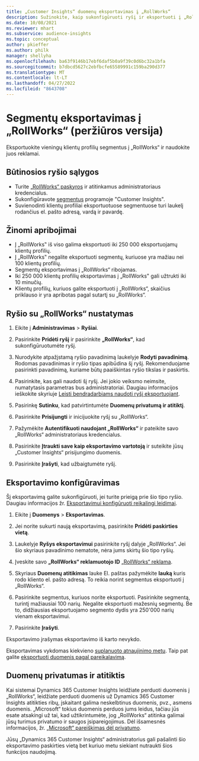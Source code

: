 ```yaml
---
title: „Customer Insights“ duomenų eksportavimas į „RollWorks“
description: Sužinokite, kaip sukonfigūruoti ryšį ir eksportuoti į „RollWorks“.
ms.date: 10/08/2021
ms.reviewer: mhart
ms.subservice: audience-insights
ms.topic: conceptual
author: pkieffer
ms.author: philk
manager: shellyha
ms.openlocfilehash: ba63f9146b17ebf6daf5b0a9f39c0d6bc32a1bfa
ms.sourcegitcommit: b7dbcd5627c2ebfbcfe65589991c159ba290d377
ms.translationtype: MT
ms.contentlocale: lt-LT
ms.lasthandoff: 04/27/2022
ms.locfileid: "8643708"
---
```

# <a name="export-segments-to-rollworks-preview"></a>Segmentų eksportavimas į „RollWorks“ (peržiūros versija)

Eksportuokite vieningų klientų profilių segmentus į „RollWorks“ ir naudokite juos reklamai. 

## <a name="prerequisites-for-a-connection"></a>Būtinosios ryšio sąlygos

-   Turite [„RollWorks“ paskyros](https://www.rollworks.com/) ir atitinkamus administratoriaus kredencialus.
-   Sukonfigūravote [segmentus](segments.md) programoje "Customer Insights".
-   Suvienodinti klientų profiliai eksportuotuose segmentuose turi laukelį rodančius el. pašto adresą, vardą ir pavardę.

## <a name="known-limitations"></a>Žinomi apribojimai

- Į „RollWorks‟ iš viso galima eksportuoti iki 250 000 eksportuojamų klientų profilių.
- Į „RollWorks‟ negalite eksportuoti segmentų, kuriuose yra mažiau nei 100 klientų profilių. 
- Segmentų eksportavimas į „RollWorks“ ribojamas.
- Iki 250 000 klientų profilių eksportavimas į „RollWorks" gali užtrukti iki 10 minučių. 
- Klientų profilių, kuriuos galite eksportuoti į „RollWorks“, skaičius priklauso ir yra apribotas pagal sutartį su „RollWorks“.

## <a name="set-up-connection-to-rollworks"></a>Ryšio su „RollWorks“ nustatymas

1. Eikite į **Administravimas** > **Ryšiai**.

1. Pasirinkite **Pridėti ryšį** ir pasirinkite **„RollWorks“**, kad sukonfigūruotumėte ryšį.

1. Nurodykite atpažįstamą ryšio pavadinimą laukelyje **Rodyti pavadinimą**. Rodomas pavadinimas ir ryšio tipas apibūdina šį ryšį. Rekomenduojame pasirinkti pavadinimą, kuriame būtų paaiškintas ryšio tikslas ir paskirtis.

1. Pasirinkite, kas gali naudoti šį ryšį. Jei jokio veiksmo neimsite, numatytasis parametras bus administratoriai. Daugiau informacijos ieškokite skyriuje [Leisti bendradarbiams naudoti ryšį eksportuojant](connections.md#allow-contributors-to-use-a-connection-for-exports).

1. Pasirinkę **Sutinku**, kad patvirtintumėte **Duomenų privatumą ir atitiktį**.

1. Pasirinkite **Prisijungti** ir inicijuokite ryšį su „RollWorks“.

1. Pažymėkite **Autentifikuoti naudojant „RollWorks“** ir pateikite savo „RollWorks“ administratoriaus kredencialus.

1. Pasirinkite **Įtraukti save kaip eksportavimo vartotoją** ir suteikite jūsų „Customer Insights“ prisijungimo duomenis.

1. Pasirinkite **Įrašyti**, kad užbaigtumėte ryšį.

## <a name="configure-an-export"></a>Eksportavimo konfigūravimas

Šį eksportavimą galite sukonfigūruoti, jei turite prieigą prie šio tipo ryšio. Daugiau informacijos žr. [Eksportavimui konfigūruoti reikalingi leidimai](export-destinations.md#set-up-a-new-export).

1. Eikite į **Duomenys** > **Eksportavimas**.

1. Jei norite sukurti naują eksportavimą, pasirinkite **Pridėti paskirties vietą**.

1. Laukelyje **Ryšys eksportavimui** pasirinkite ryšį dalyje „RollWorks“. Jei šio skyriaus pavadinimo nematote, nėra jums skirtų šio tipo ryšių.

1. Įveskite savo **„RollWorks“ reklamuotojo ID** [„RollWorks“ reklama](https://help.adroll.com/hc/articles/212011838-Advertiser-Profiles).

1. Skyriaus **Duomenų atitikimas** lauke El. paštas pažymėkite **lauką** kuris rodo kliento el. pašto adresą. To reikia norint segmentus eksportuoti į „RollWorks“.

1. Pasirinkite segmentus, kuriuos norite eksportuoti. Pasirinkite segmentą, turintį mažiausiai 100 narių. Negalite eksportuoti mažesnių segmentų. Be to, didžiausias eksportuojamo segmento dydis yra 250'000 narių vienam eksportavimui. 

1. Pasirinkite **Įrašyti**.

Eksportavimo įrašymas eksportavimo iš karto nevykdo.

Eksportavimas vykdomas kiekvieno [suplanuoto atnaujinimo metu](system.md#schedule-tab). Taip pat galite [eksportuoti duomenis pagal pareikalavimą](export-destinations.md#run-exports-on-demand). 


## <a name="data-privacy-and-compliance"></a>Duomenų privatumas ir atitiktis

Kai sistemai Dynamics 365 Customer Insights leidžiate perduoti duomenis į „RollWorks“, leidžiate perduoti duomenis už Dynamics 365 Customer Insights atitikties ribų, įskaitant galima neskelbtinus duomenis, pvz., asmens duomenis. „Microsoft“ tokius duomenis perduos jums leidus, tačiau jūs esate atsakingi už tai, kad užtikrintumėte, jog „RollWorks“ atitinka galimai jūsų turimus privatumo ir saugos įsipareigojimus. Dėl išsamesnės informacijos, žr. [„Microsoft“ pareiškimas dėl privatumo](https://go.microsoft.com/fwlink/?linkid=396732).

Jūsų „Dynamics 365 Customer Insights“ administratorius gali pašalinti šio eksportavimo paskirties vietą bet kuriuo metu siekiant nutraukti šios funkcijos naudojimą.
